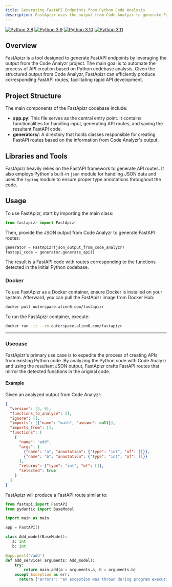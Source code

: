 ```yaml
---
title: Generating FastAPI Endpoints from Python Code Analysis
description: FastApizr uses the output from Code Analyzr to generate FastAPI endpoints for a given Python codebase.
---
```


[![Python 3.8](https://img.shields.io/badge/python-3.8-blue.svg)](https://www.python.org/downloads/release/python-380/)
[![Python 3.9](https://img.shields.io/badge/python-3.9-blue.svg)](https://www.python.org/downloads/release/python-390/)
[![Python 3.10](https://img.shields.io/badge/python-3.10-blue.svg)](https://www.python.org/downloads/release/python-31012/)
[![Python 3.11](https://img.shields.io/badge/python-3.11-blue.svg)](https://www.python.org/downloads/release/python-3114/)

## Overview

FastApizr is a tool designed to generate FastAPI endpoints by leveraging the output from the Code Analyzr project. The main goal is to automate the process of API creation based on Python codebase analysis. Given the structured output from Code Analyzr, FastApizr can efficiently produce corresponding FastAPI routes, facilitating rapid API development.

## Project Structure

The main components of the FastApizr codebase include:

- **app.py**: This file serves as the central entry point. It contains functionalities for handling input, generating API routes, and saving the resultant FastAPI code.
- **generators/**: A directory that holds classes responsible for creating FastAPI routes based on the information from Code Analyzr's output.

## Libraries and Tools

FastApizr heavily relies on the FastAPI framework to generate API routes. It also employs Python's built-in `json` module for handling JSON data and uses the `typing` module to ensure proper type annotations throughout the code.

## Usage

To use FastApizr, start by importing the main class:

```python
from fastapizr import FastApizr
```

Then, provide the JSON output from Code Analyzr to generate FastAPI routes:

```python
generator = FastApizr(json_output_from_code_analyzr)
fastapi_code = generator.generate_api()
```

The result is a FastAPI code with routes corresponding to the functions detected in the initial Python codebase.

### Docker

To use FastApizr as a Docker container, ensure Docker is installed on your system. Afterward, you can pull the FastApizr image from Docker Hub:

```bash
docker pull outerspace.alien6.com/fastapizr
```

To run the FastApizr container, execute:

```bash
docker run -it --rm outerspace.alien6.com/fastapizr
```

---

### Usecase

FastApizr's primary use case is to expedite the process of creating APIs from existing Python code. By analyzing the Python code with Code Analyzr and using the resultant JSON output, FastApizr crafts FastAPI routes that mirror the detected functions in the original code.

#### Example

Given an analyzed output from Code Analyzr:

```json
{
  "version": [3, 9],
  "functions_to_analyze": [],
  "ignore": [],
  "imports": [{"name": "math", "asname": null}],
  "imports_from": [],
  "functions": [
    {
      "name": "add",
      "args": [
        {"name": "a", "annotation": {"type": "int", "of": []}},
        {"name": "b", "annotation": {"type": "int", "of": []}}
      ],
      "returns": {"type": "int", "of": []},
      "selected": true
    }
  ]
}
```

FastApizr will produce a FastAPI route similar to:

```python
from fastapi import FastAPI
from pydantic import BaseModel

import main as main

app = FastAPI()

class Add_model(BaseModel):
   a: int
   b: int

@app.post('/add')
def add_service( arguments: Add_model):  
    try:
        return main.add(a = arguments.a, b = arguments.b)
    except Exception as err:
      return {"errors": "an exception was thrown during program execution"}, 500
```
